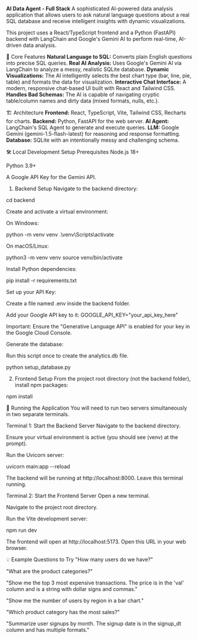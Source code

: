 **AI Data Agent - Full Stack**
A sophisticated AI-powered data analysis application that allows users to ask natural language questions about a real SQL database and receive intelligent insights with dynamic visualizations.

This project uses a React/TypeScript frontend and a Python (FastAPI) backend with LangChain and Google's Gemini AI to perform real-time, AI-driven data analysis.

🚀 Core Features
**Natural Language to SQL:** Converts plain English questions into precise SQL queries.
**Real AI Analysis:** Uses Google's Gemini AI via LangChain to analyze a messy, realistic SQLite database.
**Dynamic Visualizations:** The AI intelligently selects the best chart type (bar, line, pie, table) and formats the data for visualization.
**Interactive Chat Interface:** A modern, responsive chat-based UI built with React and Tailwind CSS.
**Handles Bad Schemas:** The AI is capable of navigating cryptic table/column names and dirty data (mixed formats, nulls, etc.).

🏗️ Architecture
**Frontend:** React, TypeScript, Vite, Tailwind CSS, Recharts for charts.
**Backend:** Python, FastAPI for the web server.
**AI Agent:** LangChain's SQL Agent to generate and execute queries.
**LLM:** Google Gemini (gemini-1.5-flash-latest) for reasoning and response formatting.
**Database:** SQLite with an intentionally messy and challenging schema.

🛠️ Local Development Setup
Prerequisites
Node.js 18+

Python 3.9+

A Google API Key for the Gemini API.

1. Backend Setup
Navigate to the backend directory:

cd backend

Create and activate a virtual environment:

On Windows:

python -m venv venv
.\venv\Scripts\activate

On macOS/Linux:

python3 -m venv venv
source venv/bin/activate

Install Python dependencies:

pip install -r requirements.txt

Set up your API Key:

Create a file named .env inside the backend folder.

Add your Google API key to it: GOOGLE_API_KEY="your_api_key_here"

Important: Ensure the "Generative Language API" is enabled for your key in the Google Cloud Console.

Generate the database:

Run this script once to create the analytics.db file.

python setup_database.py

2. Frontend Setup
From the project root directory (not the backend folder), install npm packages:

npm install

🚀 Running the Application
You will need to run two servers simultaneously in two separate terminals.

Terminal 1: Start the Backend Server
Navigate to the backend directory.

Ensure your virtual environment is active (you should see (venv) at the prompt).

Run the Uvicorn server:

uvicorn main:app --reload

The backend will be running at http://localhost:8000. Leave this terminal running.

Terminal 2: Start the Frontend Server
Open a new terminal.

Navigate to the project root directory.

Run the Vite development server:

npm run dev

The frontend will open at http://localhost:5173. Open this URL in your web browser.

💡 Example Questions to Try
"How many users do we have?"

"What are the product categories?"

"Show me the top 3 most expensive transactions. The price is in the 'val' column and is a string with dollar signs and commas."

"Show me the number of users by region in a bar chart."

"Which product category has the most sales?"

"Summarize user signups by month. The signup date is in the signup_dt column and has multiple formats."